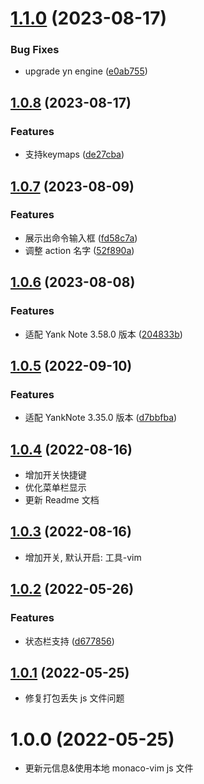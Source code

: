# [1.1.0](https://github.com/zhyipeng/yank-note-extension-vim-mode/compare/v1.0.8...v1.1.0) (2023-08-17)


### Bug Fixes

* upgrade yn engine ([e0ab755](https://github.com/zhyipeng/yank-note-extension-vim-mode/commit/e0ab755ace0a163bf9ad9bb70ce2232679e51879))



## [1.0.8](https://github.com/zhyipeng/yank-note-extension-vim-mode/compare/v1.0.7...v1.0.8) (2023-08-17)


### Features

* 支持keymaps ([de27cba](https://github.com/zhyipeng/yank-note-extension-vim-mode/commit/de27cbaadaa4536d4b2ada615289205851fe7032))



## [1.0.7](https://github.com/zhyipeng/yank-note-extension-vim-mode/compare/v1.0.6...v1.0.7) (2023-08-09)


### Features

* 展示出命令输入框 ([fd58c7a](https://github.com/zhyipeng/yank-note-extension-vim-mode/commit/fd58c7a09d701ef67e2198ba77c2959fec734eff))
* 调整 action 名字 ([52f890a](https://github.com/zhyipeng/yank-note-extension-vim-mode/commit/52f890a8f4e33b1ca31ab7f2b1e1b3bb2718f3d6))



## [1.0.6](https://github.com/zhyipeng/yank-note-extension-vim-mode/compare/v1.0.5...v1.0.6) (2023-08-08)


### Features

* 适配 Yank Note 3.58.0 版本 ([204833b](https://github.com/zhyipeng/yank-note-extension-vim-mode/commit/204833bc919e8519a17c5351c142f5dc635a1d74))



## [1.0.5](https://github.com/zhyipeng/yank-note-extension-vim-mode/compare/v1.0.4...v1.0.5) (2022-09-10)


### Features

* 适配 YankNote 3.35.0 版本 ([d7bbfba](https://github.com/zhyipeng/yank-note-extension-vim-mode/commit/d7bbfba53d44eb2706757d37e984f0c0cb123d6d))



## [1.0.4](https://github.com/zhyipeng/yank-note-extension-vim-mode/compare/v1.0.3...v1.0.4) (2022-08-16)
* 增加开关快捷键
* 优化菜单栏显示
* 更新 Readme 文档


## [1.0.3](https://github.com/zhyipeng/yank-note-extension-vim-mode/compare/v1.0.2...v1.0.3) (2022-08-16)
* 增加开关, 默认开启: 工具-vim


## [1.0.2](https://github.com/zhyipeng/yank-note-extension-vim-mode/compare/v1.0.1...v1.0.2) (2022-05-26)


### Features

* 状态栏支持 ([d677856](https://github.com/zhyipeng/yank-note-extension-vim-mode/commit/d6778564cf9d879032a4f3a51f1e27f757e1e673))



## [1.0.1](https://github.com/zhyipeng/yank-note-extension-vim-mode/compare/v1.0.0...v1.0.1) (2022-05-25)
- 修复打包丢失 js 文件问题

# 1.0.0 (2022-05-25)
- 更新元信息&使用本地 monaco-vim js 文件
